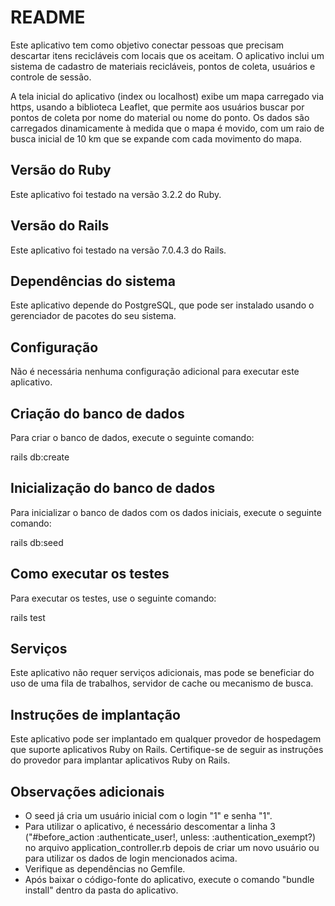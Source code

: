 # README

Este aplicativo tem como objetivo conectar pessoas que precisam descartar itens recicláveis com locais que os aceitam. O aplicativo inclui um sistema de cadastro de materiais recicláveis, pontos de coleta, usuários e controle de sessão.

A tela inicial do aplicativo (index ou localhost) exibe um mapa carregado via https, usando a biblioteca Leaflet, que permite aos usuários buscar por pontos de coleta por nome do material ou nome do ponto. Os dados são carregados dinamicamente à medida que o mapa é movido, com um raio de busca inicial de 10 km que se expande com cada movimento do mapa.

## Versão do Ruby

Este aplicativo foi testado na versão 3.2.2 do Ruby.

## Versão do Rails

Este aplicativo foi testado na versão 7.0.4.3 do Rails.

## Dependências do sistema

Este aplicativo depende do PostgreSQL, que pode ser instalado usando o gerenciador de pacotes do seu sistema.

## Configuração

Não é necessária nenhuma configuração adicional para executar este aplicativo.

## Criação do banco de dados

Para criar o banco de dados, execute o seguinte comando:

rails db:create

## Inicialização do banco de dados

Para inicializar o banco de dados com os dados iniciais, execute o seguinte comando:

rails db:seed

## Como executar os testes

Para executar os testes, use o seguinte comando:

rails test

## Serviços

Este aplicativo não requer serviços adicionais, mas pode se beneficiar do uso de uma fila de trabalhos, servidor de cache ou mecanismo de busca.

## Instruções de implantação

Este aplicativo pode ser implantado em qualquer provedor de hospedagem que suporte aplicativos Ruby on Rails. Certifique-se de seguir as instruções do provedor para implantar aplicativos Ruby on Rails.

## Observações adicionais

- O seed já cria um usuário inicial com o login "1" e senha "1".
- Para utilizar o aplicativo, é necessário descomentar a linha 3 ("#before_action :authenticate_user!, unless: :authentication_exempt?) no arquivo application_controller.rb depois de criar um novo usuário ou para utilizar os dados de login mencionados acima.
- Verifique as dependências no Gemfile.
- Após baixar o código-fonte do aplicativo, execute o comando "bundle install" dentro da pasta do aplicativo.